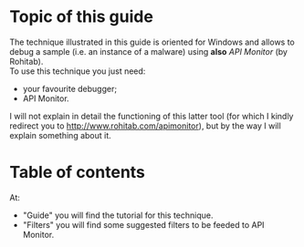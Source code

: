 # Topic of this guide
The technique illustrated in this guide is oriented for Windows and allows to debug a sample (i.e. an instance of a malware) using **also** _API Monitor_ (by Rohitab).  
To use this technique you just need:
- your favourite debugger;
- API Monitor.

I will not explain in detail the functioning of this latter tool (for which I kindly redirect you to <http://www.rohitab.com/apimonitor>), but by the way I will explain something about it.

# Table of contents
At:
- "Guide" you will find the tutorial for this technique.
- "Filters" you will find some suggested filters to be feeded to API Monitor.
